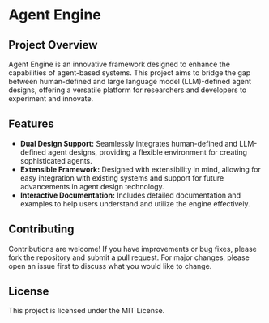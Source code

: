 # Agent Engine

## Project Overview

Agent Engine is an innovative framework designed to enhance the capabilities of agent-based systems. This project aims to bridge the gap between human-defined and large language model (LLM)-defined agent designs, offering a versatile platform for researchers and developers to experiment and innovate.

## Features

- **Dual Design Support:** Seamlessly integrates human-defined and LLM-defined agent designs, providing a flexible environment for creating sophisticated agents.
- **Extensible Framework:** Designed with extensibility in mind, allowing for easy integration with existing systems and support for future advancements in agent design technology.
- **Interactive Documentation:** Includes detailed documentation and examples to help users understand and utilize the engine effectively.

## Contributing

Contributions are welcome! If you have improvements or bug fixes, please fork the repository and submit a pull request. For major changes, please open an issue first to discuss what you would like to change.

## License

This project is licensed under the MIT License.
